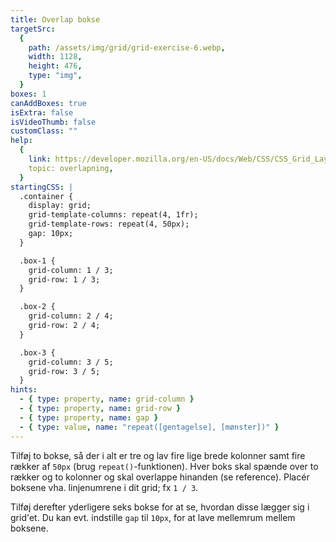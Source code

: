 ```yaml
---
title: Overlap bokse
targetSrc:
  {
    path: /assets/img/grid/grid-exercise-6.webp,
    width: 1128,
    height: 476,
    type: "img",
  }
boxes: 1
canAddBoxes: true
isExtra: false
isVideoThumb: false
customClass: ""
help:
  {
    link: https://developer.mozilla.org/en-US/docs/Web/CSS/CSS_Grid_Layout/Basic_Concepts_of_Grid_Layout#overlapping_without_z-index,
    topic: overlapning,
  }
startingCSS: |
  .container {
    display: grid;
    grid-template-columns: repeat(4, 1fr);
    grid-template-rows: repeat(4, 50px);
    gap: 10px;
  }

  .box-1 {
    grid-column: 1 / 3;
    grid-row: 1 / 3;
  }

  .box-2 {
    grid-column: 2 / 4;
    grid-row: 2 / 4;
  }

  .box-3 {
    grid-column: 3 / 5;
    grid-row: 3 / 5;
  }
hints:
  - { type: property, name: grid-column }
  - { type: property, name: grid-row }
  - { type: property, name: gap }
  - { type: value, name: "repeat([gentagelse], [mønster])" }
---
```


Tilføj to bokse, så der i alt er tre og lav fire lige brede kolonner samt fire rækker af <code data-type="value">50px</code> (brug <code data-type="value">repeat()</code>-funktionen). Hver boks skal spænde over to rækker og to kolonner og skal overlappe hinanden (se reference). Placér boksene vha. linjenumrene i dit grid; fx <code data-type="value">1 / 3</code>.

Tilføj derefter yderligere seks bokse for at se, hvordan disse lægger sig i grid'et. Du kan evt. indstille `gap` til <code data-type="value">10px</code>, for at lave mellemrum mellem boksene.
